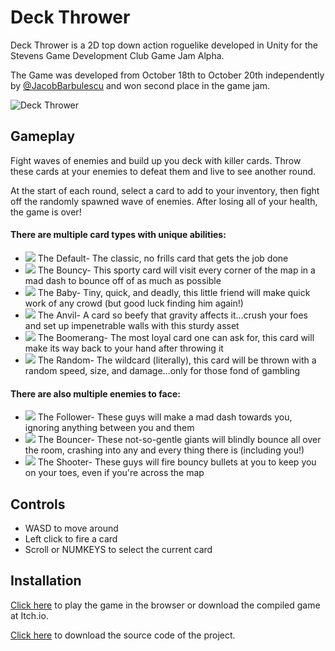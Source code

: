 
# Deck Thrower

Deck Thrower is a 2D top down action roguelike developed in Unity for the Stevens Game Development Club Game Jam Alpha.

The Game was developed from October 18th to October 20th independently by [@JacobBarbulescu](https://www.github.com/JacobBarbulescu) and won second place in the game jam.

![Deck Thrower](https://github.com/user-attachments/assets/b99693b6-c566-429e-a426-5dac910fcf21)

## Gameplay

Fight waves of enemies and build up you deck with killer cards. Throw these cards at your enemies to defeat them and live to see another round.

At the start of each round, select a card to add to your inventory, then fight off the randomly spawned wave of enemies. After losing all of your health, the game is over!

#### There are multiple card types with unique abilities:
- <img src="https://github.com/user-attachments/assets/900e52da-4cd0-4d53-998b-424cff1c1213"> The Default- The classic, no frills card that gets the job done
- <img src="https://github.com/user-attachments/assets/f702093b-5a0e-4e45-b37a-4c4e6826bcc4"> The Bouncy- This sporty card will visit every corner of the map in a mad dash to bounce off of as much as possible
- <img src="https://github.com/user-attachments/assets/08de2c95-c5e2-4971-9728-8692d85f330d"> The Baby- Tiny, quick, and deadly, this little friend will make quick work of any crowd (but good luck finding him again!)
- <img src="https://github.com/user-attachments/assets/644fd78e-dda7-4d19-bd97-b374ca7e95c2"> The Anvil- A card so beefy that gravity affects it...crush your foes and set up impenetrable walls with this sturdy asset
- <img src="https://github.com/user-attachments/assets/d3f76ba8-8ef3-4d1a-b96c-b296d5a529d3"> The Boomerang- The most loyal card one can ask for, this card will make its way back to your hand after throwing it
- <img src="https://github.com/user-attachments/assets/d964fd22-0e22-4f8a-9353-e1d886c290f5"> The Random- The wildcard (literally), this card will be thrown with a random speed, size, and damage...only for those fond of gambling

#### There are also multiple enemies to face:
- <img src="https://github.com/user-attachments/assets/1db59499-abe2-43ca-ba27-94a119d46ce3"> The Follower- These guys will make a mad dash towards you, ignoring anything between you and them
- <img src="https://github.com/user-attachments/assets/56ae83af-1189-425a-a8ee-645eb0205258"> The Bouncer- These not-so-gentle giants will blindly bounce all over the room, crashing into any and every thing there is (including you!)
- <img src="https://github.com/user-attachments/assets/1dca57d6-8035-4a37-a6cd-731a723489e2"> The Shooter- These guys will fire bouncy bullets at you to keep you on your toes, even if you're across the map


## Controls

- WASD to move around
- Left click to fire a card
- Scroll or NUMKEYS to select the current card
## Installation

[Click here](https://gamerhtml.itch.io/deck-thrower) to play the game in the browser or download the compiled game at Itch.io.

[Click here](https://git-link.vercel.app/api/download?url=https%3A%2F%2Fgithub.com%2FJacobBarbulescu%2FDeck-Thrower%2Ftree%2Fmain&filename=Deck-Thrower-Source.zip) to download the source code of the project.
